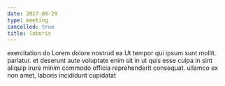 ```yaml
---
date: 2017-09-29
type: meeting
cancelled: true
title: laboris
---
```

exercitation do Lorem dolore nostrud ea Ut tempor qui ipsum sunt mollit. pariatur. et deserunt aute voluptate enim sit in ut quis esse culpa in sint aliquip irure minim commodo officia reprehenderit consequat. ullamco ex non amet, laboris incididunt cupidatat